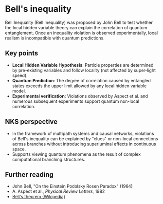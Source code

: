 # Bell's inequality

Bell Inequality (Bell Inequality) was proposed by John Bell to test whether the local hidden variable theory can explain the correlation of quantum entanglement. Once an inequality violation is observed experimentally, local realism is incompatible with quantum predictions.

## Key points
- **Local Hidden Variable Hypothesis**: Particle properties are determined by pre-existing variables and follow locality (not affected by super-light speed).
- **Quantum Prediction**: The degree of correlation caused by entangled states exceeds the upper limit allowed by any local hidden variable model.
- **Experimental verification**: Violations observed by Aspect et al. and numerous subsequent experiments support quantum non-local correlation.

## NKS perspective
- In the framework of multipath systems and causal networks, violations of Bell's inequality can be explained by "clues" or non-local connections across branches without introducing superluminal effects in continuous space.
- Supports viewing quantum phenomena as the result of complex computational branching structures.

## Further reading
- John Bell, "On the Einstein Podolsky Rosen Paradox" (1964)
- A. Aspect et al., *Physical Review Letters*, 1982
- [Bell's theorem (Wikipedia)](https://en.wikipedia.org/wiki/Bell%27s_theorem)